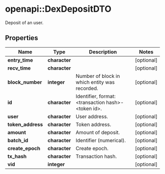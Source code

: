 # openapi::DexDepositDTO

Deposit of an user.

## Properties
Name | Type | Description | Notes
------------ | ------------- | ------------- | -------------
**entry_time** | **character** |  | [optional] 
**recv_time** | **character** |  | [optional] 
**block_number** | **integer** | Number of block in which entity was recorded. | [optional] 
**id** | **character** | Identifier, format: &lt;transaction hash&gt;-&lt;token id&gt;. | [optional] 
**user** | **character** | User address. | [optional] 
**token_address** | **character** | Token address. | [optional] 
**amount** | **character** | Amount of deposit. | [optional] 
**batch_id** | **character** | Identifier (numerical). | [optional] 
**create_epoch** | **character** | Create epoch. | [optional] 
**tx_hash** | **character** | Transaction hash. | [optional] 
**vid** | **integer** |  | [optional] 


